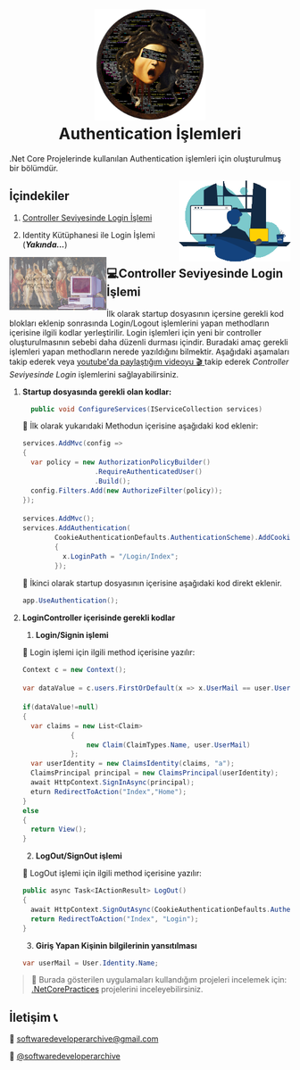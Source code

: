 <h1 align="center">
  <br>
  <a href="https://github.com/zeynepaslierhan/.NetCoreArchive"><img src="https://github.com/zeynepaslierhan/.NetCoreArchive/blob/main/img/Readme/Logo.png" alt="SoftwareDeveloperArchive" width="200"></a>
  <br>
  Authentication İşlemleri
  <br>
</h1>

.Net Core Projelerinde kullanılan Authentication işlemleri için oluşturulmuş bir bölümdür.

<img src="https://github.com/zeynepaslierhan/.NetCoreArchive/blob/main/img/gifs/developer.gif" align="right">

## İçindekiler

1. [Controller Seviyesinde Login İşlemi](https://github.com/zeynepaslierhan/.NetCoreArchive/tree/main/Authentication#controller-seviyesinde-login-i%CC%87%C5%9Flemi)

2. Identity Kütüphanesi ile Login İşlemi (***Yakında...***)

<a href="https://www.youtube.com/watch?v=S1p0lEaLXnU&list=PLjMBQHLzNCzZ7nADOe8ZYej602FbID13M&index=4&pp=sAQB"><img src="https://github.com/zeynepaslierhan/.NetCoreArchive/blob/main/img/Authentication%20Practices.jpg" align="left" height="95"> </a> 


## 💻Controller Seviyesinde Login İşlemi 

İlk olarak startup dosyasının içersine gerekli kod blokları eklenip sonrasında Login/Logout işlemlerini yapan methodların içerisine ilgili kodlar yerleştirilir. Login işlemleri için yeni bir controller oluşturulmasının sebebi daha düzenli durması içindir. Buradaki amaç gerekli işlemleri yapan methodların nerede yazıldığını bilmektir. Aşağıdaki aşamaları takip ederek veya [youtube'da paylaştığım videoyu :clapper: ](https://www.youtube.com/watch?v=S1p0lEaLXnU&list=PLjMBQHLzNCzZ7nADOe8ZYej602FbID13M&index=4&pp=sAQB) takip ederek *Controller Seviyesinde Login* işlemlerini sağlayabilirsiniz.

1. **Startup dosyasında gerekli olan kodlar:**
  
    ```c#
      public void ConfigureServices(IServiceCollection services)
    ```

    📌 İlk olarak yukarıdaki Methodun içerisine aşağıdaki kod eklenir:

    ```c#
    services.AddMvc(config =>
    {
      var policy = new AuthorizationPolicyBuilder()
                      .RequireAuthenticatedUser()
                      .Build();
      config.Filters.Add(new AuthorizeFilter(policy));
    });

    services.AddMvc();
    services.AddAuthentication(
            CookieAuthenticationDefaults.AuthenticationScheme).AddCookie(x =>
            {
              x.LoginPath = "/Login/Index";
            });
    ```

    📌 İkinci olarak startup dosyasının içerisine aşağıdaki kod direkt eklenir.

    ```c#
    app.UseAuthentication();
    ```


1. **LoginController içerisinde gerekli kodlar**

   1. **Login/Signin işlemi**

    📌 Login işlemi için ilgili method içerisine yazılır:

    ```c#
    Context c = new Context();

    var dataValue = c.users.FirstOrDefault(x => x.UserMail == user.UserMail && x.UserPassword == user.UserPassword);

    if(dataValue!=null)
    {
      var claims = new List<Claim>
                {
                    new Claim(ClaimTypes.Name, user.UserMail)
                };
      var userIdentity = new ClaimsIdentity(claims, "a");
      ClaimsPrincipal principal = new ClaimsPrincipal(userIdentity);
      await HttpContext.SignInAsync(principal);
      eturn RedirectToAction("Index","Home");
    }
    else
    {
      return View();
    }
    ```

   2. **LogOut/SignOut işlemi**
    
    📌 LogOut işlemi için ilgili method içerisine yazılır:

    ```c#
    public async Task<IActionResult> LogOut()
    {
      await HttpContext.SignOutAsync(CookieAuthenticationDefaults.AuthenticationScheme);
      return RedirectToAction("Index", "Login");
    }
    ```
  
   3. **Giriş Yapan Kişinin bilgilerinin yansıtılması**
  
    ```c#
    var userMail = User.Identity.Name;
    ```


  
  
  > :dizzy: Burada gösterilen uygulamaları kullandığım projeleri incelemek için: [.NetCorePractices](https://github.com/zeynepaslierhan/.NetCorePractices) projelerini inceleyebilirsiniz.



## İletişim :telephone_receiver:

:e-mail:  softwaredeveloperarchive@gmail.com

:iphone: [@softwaredeveloperarchive](https://www.instagram.com/softwaredeveloperarchive/)
